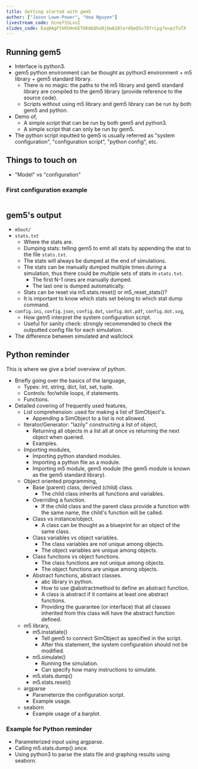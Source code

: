 ```yaml
---
title: Getting started with gem5
author: ["Jason Lowe-Power", "Hoa Nguyen"]
livestream_code: hcnefSSLvuI
slides_code: Eaq8AgFtkKhHnkETUKmbQhoBjUwA28lerdQeQSv7DYrLpg?e=pzTuTX
---
```


## Running gem5

- Interface is python3.
- gem5 python environment can be thought as python3 environment + m5 library + gem5 standard library.
  - There is no magic: the paths to the m5 library and gem5 standard library are compiled to the gem5 library (provide reference to the source code).
  - Scripts without using m5 library and gem5 library can be run by both gem5 and python.
- Demo of,
  - A simple script that can be run by both gem5 and python3.
  - A simple script that can only be run by gem5.
- The python script inputted to gem5 is usually referred as "system configuration", "configuration script", "python config", etc.

## Things to touch on

- "Model" vs "configuration"


### First configuration example

```python

```

## gem5's output

- `m5out/`
- `stats.txt`
  - Where the stats are.
  - Dumping stats: telling gem5 to emit all stats by appending the stat to the file `stats.txt`.
  - The stats will always be dumped at the end of simulations.
  - The stats can be manually dumped multiple times *during* a simulation, thus there could be multiple sets of stats in `stats.txt`.
    - The first N-1 ones are manually dumped.
    - The last one is dumped automatically.
  - Stats can be reset via m5.stats.reset() or m5_reset_stats()?
  - It is important to know which stats set belong to which stat dump command.
- `config.ini`, `config.json`, `config.dot`, `config.dot.pdf`, `config.dot.svg`,
  - How gem5 interpret the system configuration script.
  - Useful for sanity check: strongly recommended to check the outputted config file for each simulation.
- The difference between simulated and wallclock

## Python reminder

This is where we give a brief overview of python.

- Briefly going over the basics of the language,
  - Types: int, string, dict, list, set, tuple.
  - Controls: for/while loops, if statements.
  - Functions.
- Detailed covering of frequently used features,
  - List comprehension: used for making a list of SimObject's.
    - Appending a SimObject to a list is not allowed.
  - Iterator/Generator: "lazily" constructing a list of object,
    - Returning all objects in a list all at once vs returning the next object when queried.
    - Examples.
  - Importing modules,
    - Importing python standard modules.
    - Importing a python file as a module.
    - Importing m5 module, gem5 module (the gem5 module is known as the gem5 standard library).
  - Object oriented programming,
    - Base (parent) class, derived (child) class.
      - The child class inherits all functions and variables.
    - Overriding a function.
      - If the child class and the parent class provide a function with the same name, the child's function will be called.
    - Class vs instance/object.
      - A class can be thought as a blueprint for an object of the same class.
    - Class variables vs object variables.
      - The class variables are not unique among objects.
      - The object variables are unique among objects.
    - Class functions vs object functions.
      - The class functions are not unique among objects.
      - The object functions are unique among objects.
    - Abstract functions, abstract classes.
      - abc library in python.
      - How to use @abstractmethod to define an abstract function.
      - A class is abstract if it contains at least one abstract functions.
      - Providing the guarantee (or interface) that all classes inherited from this class will have the abstract function defined.
  - m5 library,
    - m5.instatiate()
      - Tell gem5 to connect SimObject as specified in the script.
      - After this statement, the system configuration should not be modified.
    - m5.simulate()
      - Running the simulation.
      - Can specify how many instructions to simulate.
    - m5.stats.dump()
    - m5.stats.reset()
  - argparse
    - Parameterize the configuration script.
    - Example usage.
  - seaborn
    - Example usage of a barplot.


### Example for Python reminder

- Parameterized input using argparse.
- Calling m5.stats.dump() once.
- Using python3 to parse the stats file and graphing results using seaborn.
